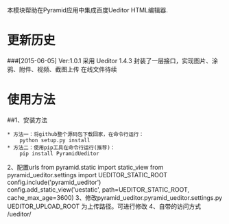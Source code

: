 ﻿本模块帮助在Pyramid应用中集成百度Ueditor HTML编辑器.

更新历史
============
###[2015-06-05]     Ver:1.0.1
采用 Ueditor 1.4.3
封装了一层接口，实现图片、涂鸦、附件、视频、截图上传
在线文件待续

使用方法
============
##1、安装方法

	* 方法一：将github整个源码包下载回家，在命令行运行：
		python setup.py install
	* 方法二：使用pip工具在命令行运行(推荐)：
	    pip install PyramidUeditor
  2、配置urls
	from pyramid.static import static_view
	from pyramid_ueditor.settings import UEDITOR_STATIC_ROOT
	config.include('pyramid_ueditor')	
    config.add_static_view('uestatic', path=UEDITOR_STATIC_ROOT, cache_max_age=3600)
  3、修改pyramid_ueditor.pyramid_ueditor.settings.py 
	 UEDITOR_UPLOAD_ROOT 为上传路径。可进行修改
  4、自带的访问方式
      /ueditor/
